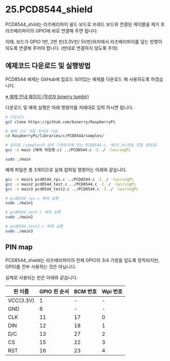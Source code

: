 # 25.PCD8544_shield  
  
PCD8544_shild는 라즈베리파이 쉴드 보드로 브레드 보드와 연결된 케이블을 제거 후 라즈베리파이의 GPIO에 바로 연결해 주면 됩니다.  

이때, 보드가 GPIO 1번, 2번 핀(3.3V핀/ 5V핀)위치에서 라즈베리파이를 덮는 방향이 되도록 연결해 주어야 합니다. (반대로 연결하지 않도록 주의)  

## 예제코드 다운로드 및 실행방법  

PCD8544 예제는 GitHub에 업로드 되어있는 예제를 다운로드 해 사용하도록 하겠습니다.  

[※ 예제 안내 페이지 (작성자 binerry tumblr)](https://binerry.de/post/25787954149/pcd8544-library-for-raspberry-pi)  

다운로드 및 예제 실행은 아래 명령어를 차례대로 입력 하시면 됩니다.  

```bash  
# 다운로드  
git clone https://github.com/binerry/RaspberryPi  

# 예제 코드 저장 위치로 이동
cd RaspberryPi/libraries/c/PCD8544/samples/  

# 컴파일 (samples의 상위 디렉토리에 있는 PCD8544.c, 헤더(.h)파일 포함 컴파일)  
gcc -o main [예제 파일명.c] ../PCD8544.c -I../ -lwiringPi  

sudo ./main  
```

예제 파일은 총 3개이므로 실제 컴파일 명령어는 아래와 같습니다.  

```bash
gcc -o main1 pcd8544_rpi.c ../PCD8544.c -I../ -lwiringPi  
gcc -o main2 pcd8544_test.c ../PCD8544.c -I../ -lwiringPi  
gcc -o main3 pcd8544_test2.c ../PCD8544.c -I../ -lwiringPi  

# pcd8544_rpi.c 예제 실행  
sudo ./main1  

# pcd8544_test.c 예제 실행  
sudo ./main2  

# pcd8544_test2.c 예제 실행  
sudo ./main3  
```

## PIN map

PCD8544_shield는 라즈베리파이의 전체 GPIO의 3/4 가량을 덮도록 장착되지만, GPIO를 전부 사용하는 것은 아닙니다.  

실제로 사용되는 핀은 아래와 같습니다.  


|   핀 이름   | GPIO 핀 순서 |    BCM 번호    |    Wpi 번호    |
|------------|--------------|----------------|----------------|
| VCC(3.3V)  |       1      |        -       |       -        |
|    GND     |       6      |        -       |       -        |
|    CLK     |      11      |       17       |       0        |
|    DIN     |      12      |       18       |       1        |
|    D/C     |      13      |       27       |       2        |
|    CS      |      15      |       22       |       3        |
|    RST     |      16      |       23       |       4        |


